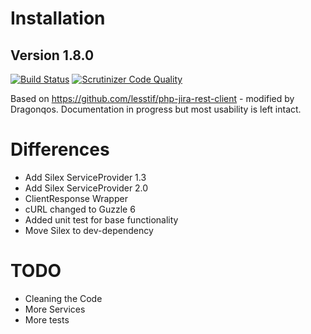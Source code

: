 # Installation
## Version 1.8.0

[![Build Status](https://travis-ci.org/Dragonqos/php-jira-rest-client.svg?branch=master)](https://travis-ci.org/Dragonqos/php-jira-rest-client)
[![Scrutinizer Code Quality](https://scrutinizer-ci.com/g/Dragonqos/php-jira-rest-client/badges/quality-score.png?b=master)](https://scrutinizer-ci.com/g/Dragonqos/php-jira-rest-client/?branch=master)

Based on https://github.com/lesstif/php-jira-rest-client - modified by Dragonqos.
Documentation in progress but most usability is left intact.

# Differences
* Add Silex ServiceProvider 1.3
* Add Silex ServiceProvider 2.0
* ClientResponse Wrapper
* cURL changed to Guzzle 6
* Added unit test for base functionality
* Move Silex to dev-dependency

# TODO
* Cleaning the Code
* More Services
* More tests
